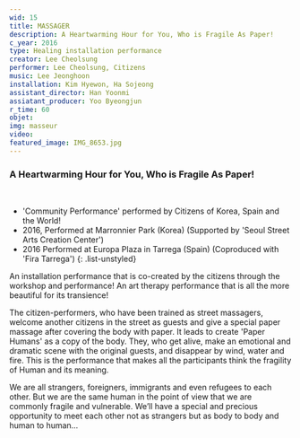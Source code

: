 ```yaml
---
wid: 15
title: MASSAGER
description: A Heartwarming Hour for You, Who is Fragile As Paper!
c_year: 2016
type: Healing installation performance
creator: Lee Cheolsung
performer: Lee Cheolsung, Citizens
music: Lee Jeonghoon 
installation: Kim Hyewon, Ha Sojeong
assistant_director: Han Yoonmi
assiatant_producer: Yoo Byeongjun
r_time: 60
objet: 
img: masseur
video: 
featured_image: IMG_8653.jpg
---
```


### A Heartwarming Hour for You, Who is Fragile As Paper!

&nbsp;

- 'Community Performance' performed by Citizens of Korea, Spain and the World! 
- 2016, Performed at Marronnier Park (Korea) (Supported by 'Seoul Street Arts Creation Center')
- 2016 Performed at Europa Plaza in Tarrega (Spain) (Coproduced with 'Fira Tarrega') 
{: .list-unstyled}

An installation performance that is co-created by the citizens through the workshop and performance! 
An art therapy performance that is all the more beautiful for its transience! 

The citizen-performers, who have been trained as street massagers, welcome another citizens in the street as guests and give a special paper massage after covering the body with paper. It leads to create 'Paper Humans' as a copy of the body. They, who get alive, make an emotional and dramatic scene with the original guests, and disappear by wind, water and fire. This is the performance that makes all the participants think the fragility of Human and its meaning.  

We are all strangers, foreigners, immigrants and even refugees to each other. But we are the same human in the point of view that we are commonly fragile and vulnerable. We’ll have a special and precious opportunity to meet each other not as strangers but as body to body and human to human…
